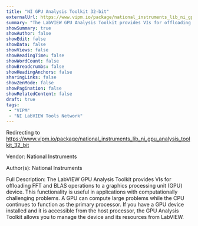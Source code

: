 ```yaml
---
title: "NI GPU Analysis Toolkit 32-bit"
externalUrl: https://www.vipm.io/package/national_instruments_lib_ni_gpu_analysis_toolkit_32_bit
summary: "The LabVIEW GPU Analysis Toolkit provides VIs for offloading FFT and BLAS operations to a graphics processing unit (GPU) device."
showSummary: true
showAuthor: false
showEdit: false
showData: false
showViews: false
showReadingTime: false
showWordCount: false
showBreadcrumbs: false
showHeadingAnchors: false
sharingLinks: false
showZenMode: false
showPagination: false
showRelatedContent: false
draft: true
tags:
 - "VIPM"
 - "NI LabVIEW Tools Network"
---
```


Redirecting to https://www.vipm.io/package/national_instruments_lib_ni_gpu_analysis_toolkit_32_bit

Vendor: National Instruments

Author(s): National Instruments
 
Full Description:
The LabVIEW GPU Analysis Toolkit provides VIs for offloading FFT and BLAS operations to a graphics processing unit (GPU) device. This functionality is useful in applications with computationally challenging problems. A GPU can compute large problems while the CPU continues to function as the primary processor. If you have a GPU device installed and it is accessible from the host processor, the GPU Analysis Toolkit allows you to manage the device and its resources from LabVIEW.